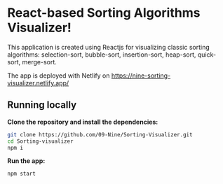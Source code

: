 # React-based Sorting Algorithms Visualizer!

This application is created using Reactjs for visualizing classic sorting algorithms: selection-sort, bubble-sort, insertion-sort, heap-sort, quick-sort, merge-sort.

The app is deployed with Netlify on https://nine-sorting-visualizer.netlify.app/

## Running locally

**Clone the repository and install the dependencies:**

```sh
git clone https://github.com/09-Nine/Sorting-Visualizer.git
cd Sorting-visualizer
npm i
```

**Run the app:**

```sh
npm start
```
